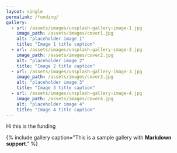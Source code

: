 ```yaml
---
layout: single
permalink: /funding/
gallery:
  - url: /assets/images/unsplash-gallery-image-1.jpg
    image_path: /assets/images/cover1.jpg
    alt: "placeholder image 1"
    title: "Image 1 title caption"
  - url: /assets/images/unsplash-gallery-image-2.jpg
    image_path: /assets/images/cover2.jpg
    alt: "placeholder image 2"
    title: "Image 2 title caption"
  - url: /assets/images/unsplash-gallery-image-3.jpg
    image_path: /assets/images/cover3.jpg
    alt: "placeholder image 3"
    title: "Image 3 title caption"
  - url: /assets/images/unsplash-gallery-image-4.jpg
    image_path: /assets/images/cover4.jpg
    alt: "placeholder image 4"
    title: "Image 4 title caption"
---
```


Hi this is the funding

{% include gallery caption="This is a sample gallery with **Markdown support**." %}
